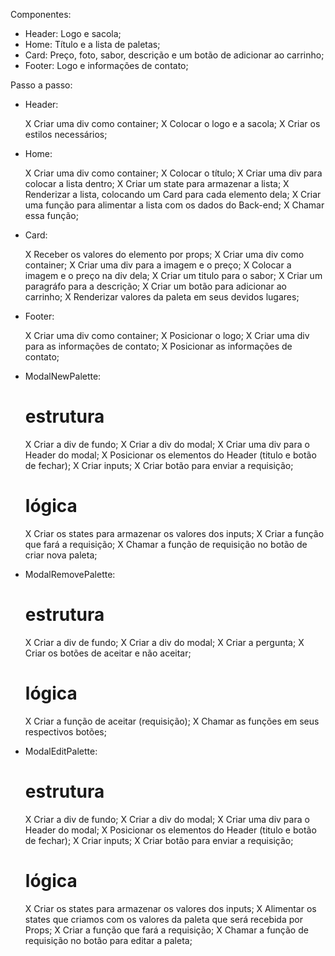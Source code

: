 Componentes:

- Header: Logo e sacola;
- Home: Título e a lista de paletas;
- Card: Preço, foto, sabor, descrição e um botão de adicionar ao carrinho;
- Footer: Logo e informações de contato;

Passo a passo:

- Header:

  X Criar uma div como container;
  X Colocar o logo e a sacola;
  X Criar os estilos necessários;

- Home:

  X Criar uma div como container;
  X Colocar o título;
  X Criar uma div para colocar a lista dentro;
  X Criar um state para armazenar a lista;
  X Renderizar a lista, colocando um Card para cada elemento dela;
  X Criar uma função para alimentar a lista com os dados do Back-end;
  X Chamar essa função;

- Card:

  X Receber os valores do elemento por props;
  X Criar uma div como container;
  X Criar uma div para a imagem e o preço;
  X Colocar a imagem e o preço na div dela;
  X Criar um titulo para o sabor;
  X Criar um paragráfo para a descrição;
  X Criar um botão para adicionar ao carrinho;
  X Renderizar valores da paleta em seus devidos lugares;

- Footer:

  X Criar uma div como container;
  X Posicionar o logo;
  X Criar uma div para as informações de contato;
  X Posicionar as informações de contato;

- ModalNewPalette:

  # estrutura

  X Criar a div de fundo;
  X Criar a div do modal;
  X Criar uma div para o Header do modal;
  X Posicionar os elementos do Header (titulo e botão de fechar);
  X Criar inputs;
  X Criar botão para enviar a requisição;

  # lógica

  X Criar os states para armazenar os valores dos inputs;
  X Criar a função que fará a requisição;
  X Chamar a função de requisição no botão de criar nova paleta;

- ModalRemovePalette:

  # estrutura

  X Criar a div de fundo;
  X Criar a div do modal;
  X Criar a pergunta;
  X Criar os botões de aceitar e não aceitar;

  # lógica

  X Criar a função de aceitar (requisição);
  X Chamar as funções em seus respectivos botões;

- ModalEditPalette:

  # estrutura

  X Criar a div de fundo;
  X Criar a div do modal;
  X Criar uma div para o Header do modal;
  X Posicionar os elementos do Header (titulo e botão de fechar);
  X Criar inputs;
  X Criar botão para enviar a requisição;

  # lógica

  X Criar os states para armazenar os valores dos inputs;
  X Alimentar os states que criamos com os valores da paleta que será recebida por Props;
  X Criar a função que fará a requisição;
  X Chamar a função de requisição no botão para editar a paleta;
